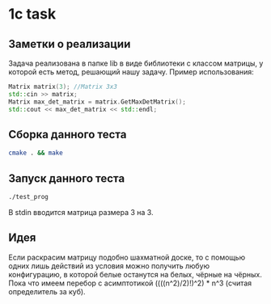 # 1c task
## Заметки о реализации
Задача реализована в папке lib в виде библиотеки с классом матрицы, у которой есть метод, решающий нашу задачу. Пример использования:
```cpp
Matrix matrix(3); //Matrix 3x3
std::cin >> matrix;
Matrix max_det_matrix = matrix.GetMaxDetMatrix();
std::cout << max_det_matrix << std::endl;
```
## Сборка данного теста
```bash
cmake . && make
```
## Запуск данного теста
```bash
./test_prog
```
В stdin вводится матрица размера 3 на 3.
## Идея
Если раскрасим матрицу подобно шахматной доске, то с помощью одних лишь действий из условия можно получить любую конфигурацию, в которой белые останутся на белых, чёрные на чёрных. Пока что имеем перебор с асимптотикой ((((n^2)/2)!)^2) \* n^3 (считая определитель за куб).
